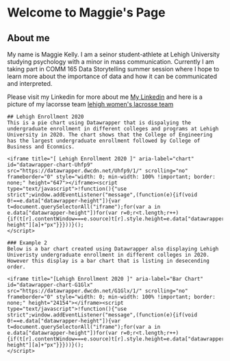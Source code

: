 # Welcome to Maggie's Page


## About me
My name is Maggie Kelly. I am a seinor student-athlete at Lehigh University studying psychology with a minor in mass communication. Currently I am taking part in COMM 165 Data Storytelling summer session where I hope to learn more about the importance of data and how it can be communicated and interpreted. 




Please visit my Linkedin for more about me [My Linkedin](linkedin.com/in/maggie-kelly-603b751a8) and here is a picture of my lacorsse team [lehigh women's lacrosse team](https://gw-advance-prod-us-east-1.s3.amazonaws.com/uploads/campaign_image/name/605a0b49af9af5005889d18c/c534ed8b-014c-498a-b185-398aac011b58.jpeg)
```
## Lehigh Enrollment 2020
This is a pie chart using Datawrapper that is dispalying the undergraduate enrollment in different colleges and programs at Lehigh University in 2020. The chart shows that the College of Engineering has the largest undergraduate enrollment followed by College of Business and Econmics. 

<iframe title="[ Lehigh Enrollment 2020 ]" aria-label="chart" id="datawrapper-chart-Uhfp9" src="https://datawrapper.dwcdn.net/Uhfp9/1/" scrolling="no" frameborder="0" style="width: 0; min-width: 100% !important; border: none;" height="647"></iframe><script type="text/javascript">!function(){"use strict";window.addEventListener("message",(function(e){if(void 0!==e.data["datawrapper-height"]){var t=document.querySelectorAll("iframe");for(var a in e.data["datawrapper-height"])for(var r=0;r<t.length;r++){if(t[r].contentWindow===e.source)t[r].style.height=e.data["datawrapper-height"][a]+"px"}}}))}();
</script>

### Example 2
Below is a bar chart created using Datawrapper also displaying Lehigh Univeristy undergraduate enrollment in different colleges in 2020. However this display is a bar chart that is listing in desecending order. 

<iframe title="[Lehigh Enrollment 2020 ]" aria-label="Bar Chart" id="datawrapper-chart-G1Glx" src="https://datawrapper.dwcdn.net/G1Glx/1/" scrolling="no" frameborder="0" style="width: 0; min-width: 100% !important; border: none;" height="24154"></iframe><script type="text/javascript">!function(){"use strict";window.addEventListener("message",(function(e){if(void 0!==e.data["datawrapper-height"]){var t=document.querySelectorAll("iframe");for(var a in e.data["datawrapper-height"])for(var r=0;r<t.length;r++){if(t[r].contentWindow===e.source)t[r].style.height=e.data["datawrapper-height"][a]+"px"}}}))}();
</script>
